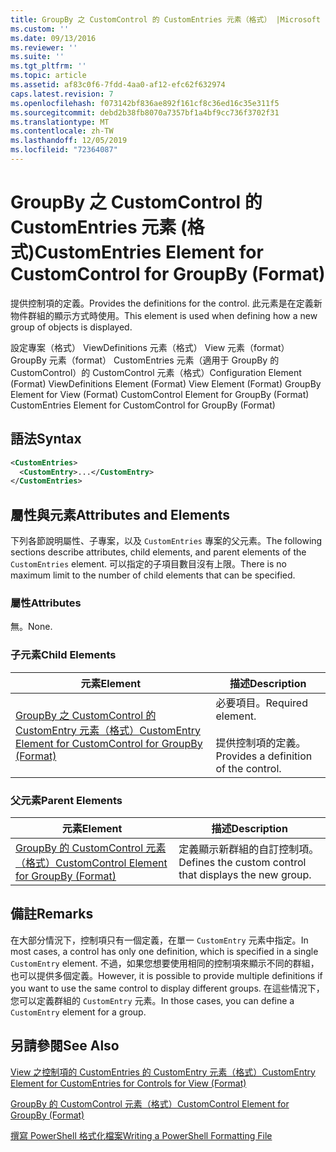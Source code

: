 ```yaml
---
title: GroupBy 之 CustomControl 的 CustomEntries 元素（格式） |Microsoft Docs
ms.custom: ''
ms.date: 09/13/2016
ms.reviewer: ''
ms.suite: ''
ms.tgt_pltfrm: ''
ms.topic: article
ms.assetid: af83c0f6-7fdd-4aa0-af12-efc62f632974
caps.latest.revision: 7
ms.openlocfilehash: f073142bf836ae892f161cf8c36ed16c35e311f5
ms.sourcegitcommit: debd2b38fb8070a7357bf1a4bf9cc736f3702f31
ms.translationtype: MT
ms.contentlocale: zh-TW
ms.lasthandoff: 12/05/2019
ms.locfileid: "72364087"
---
```

# <a name="customentries-element-for-customcontrol-for-groupby-format"></a><span data-ttu-id="b8ce7-102">GroupBy 之 CustomControl 的 CustomEntries 元素 (格式)</span><span class="sxs-lookup"><span data-stu-id="b8ce7-102">CustomEntries Element for CustomControl for GroupBy (Format)</span></span>

<span data-ttu-id="b8ce7-103">提供控制項的定義。</span><span class="sxs-lookup"><span data-stu-id="b8ce7-103">Provides the definitions for the control.</span></span> <span data-ttu-id="b8ce7-104">此元素是在定義新物件群組的顯示方式時使用。</span><span class="sxs-lookup"><span data-stu-id="b8ce7-104">This element is used when defining how a new group of objects is displayed.</span></span>

<span data-ttu-id="b8ce7-105">設定專案（格式） ViewDefinitions 元素（格式） View 元素（format） GroupBy 元素（format） CustomEntries 元素（適用于 GroupBy 的 CustomControl）的 CustomControl 元素（格式）</span><span class="sxs-lookup"><span data-stu-id="b8ce7-105">Configuration Element (Format) ViewDefinitions Element (Format) View Element (Format) GroupBy Element for View (Format) CustomControl Element for GroupBy (Format) CustomEntries Element for CustomControl for GroupBy (Format)</span></span>

## <a name="syntax"></a><span data-ttu-id="b8ce7-106">語法</span><span class="sxs-lookup"><span data-stu-id="b8ce7-106">Syntax</span></span>

```xml
<CustomEntries>
  <CustomEntry>...</CustomEntry>
</CustomEntries>
```

## <a name="attributes-and-elements"></a><span data-ttu-id="b8ce7-107">屬性與元素</span><span class="sxs-lookup"><span data-stu-id="b8ce7-107">Attributes and Elements</span></span>

<span data-ttu-id="b8ce7-108">下列各節說明屬性、子專案，以及 `CustomEntries` 專案的父元素。</span><span class="sxs-lookup"><span data-stu-id="b8ce7-108">The following sections describe attributes, child elements, and parent elements of the `CustomEntries` element.</span></span> <span data-ttu-id="b8ce7-109">可以指定的子項目數目沒有上限。</span><span class="sxs-lookup"><span data-stu-id="b8ce7-109">There is no maximum limit to the number of child elements that can be specified.</span></span>

### <a name="attributes"></a><span data-ttu-id="b8ce7-110">屬性</span><span class="sxs-lookup"><span data-stu-id="b8ce7-110">Attributes</span></span>

<span data-ttu-id="b8ce7-111">無。</span><span class="sxs-lookup"><span data-stu-id="b8ce7-111">None.</span></span>

### <a name="child-elements"></a><span data-ttu-id="b8ce7-112">子元素</span><span class="sxs-lookup"><span data-stu-id="b8ce7-112">Child Elements</span></span>

|<span data-ttu-id="b8ce7-113">元素</span><span class="sxs-lookup"><span data-stu-id="b8ce7-113">Element</span></span>|<span data-ttu-id="b8ce7-114">描述</span><span class="sxs-lookup"><span data-stu-id="b8ce7-114">Description</span></span>|
|-------------|-----------------|
|[<span data-ttu-id="b8ce7-115">GroupBy 之 CustomControl 的 CustomEntry 元素（格式）</span><span class="sxs-lookup"><span data-stu-id="b8ce7-115">CustomEntry Element for CustomControl for GroupBy (Format)</span></span>](./customentry-element-for-customcontrol-for-groupby-format.md)|<span data-ttu-id="b8ce7-116">必要項目。</span><span class="sxs-lookup"><span data-stu-id="b8ce7-116">Required element.</span></span><br /><br /> <span data-ttu-id="b8ce7-117">提供控制項的定義。</span><span class="sxs-lookup"><span data-stu-id="b8ce7-117">Provides a definition of the control.</span></span>|

### <a name="parent-elements"></a><span data-ttu-id="b8ce7-118">父元素</span><span class="sxs-lookup"><span data-stu-id="b8ce7-118">Parent Elements</span></span>

|<span data-ttu-id="b8ce7-119">元素</span><span class="sxs-lookup"><span data-stu-id="b8ce7-119">Element</span></span>|<span data-ttu-id="b8ce7-120">描述</span><span class="sxs-lookup"><span data-stu-id="b8ce7-120">Description</span></span>|
|-------------|-----------------|
|[<span data-ttu-id="b8ce7-121">GroupBy 的 CustomControl 元素（格式）</span><span class="sxs-lookup"><span data-stu-id="b8ce7-121">CustomControl Element for GroupBy (Format)</span></span>](./customcontrol-element-for-groupby-format.md)|<span data-ttu-id="b8ce7-122">定義顯示新群組的自訂控制項。</span><span class="sxs-lookup"><span data-stu-id="b8ce7-122">Defines the custom control that displays the new group.</span></span>|

## <a name="remarks"></a><span data-ttu-id="b8ce7-123">備註</span><span class="sxs-lookup"><span data-stu-id="b8ce7-123">Remarks</span></span>

<span data-ttu-id="b8ce7-124">在大部分情況下，控制項只有一個定義，在單一 `CustomEntry` 元素中指定。</span><span class="sxs-lookup"><span data-stu-id="b8ce7-124">In most cases, a control has only one definition, which is specified in a single `CustomEntry` element.</span></span> <span data-ttu-id="b8ce7-125">不過，如果您想要使用相同的控制項來顯示不同的群組，也可以提供多個定義。</span><span class="sxs-lookup"><span data-stu-id="b8ce7-125">However, it is possible to provide multiple definitions if you want to use the same control to display different groups.</span></span> <span data-ttu-id="b8ce7-126">在這些情況下，您可以定義群組的 `CustomEntry` 元素。</span><span class="sxs-lookup"><span data-stu-id="b8ce7-126">In those cases, you can define a `CustomEntry` element for a group.</span></span>

## <a name="see-also"></a><span data-ttu-id="b8ce7-127">另請參閱</span><span class="sxs-lookup"><span data-stu-id="b8ce7-127">See Also</span></span>

[<span data-ttu-id="b8ce7-128">View 之控制項的 CustomEntries 的 CustomEntry 元素（格式）</span><span class="sxs-lookup"><span data-stu-id="b8ce7-128">CustomEntry Element for CustomEntries for Controls for View (Format)</span></span>](./customentry-element-for-customentries-for-controls-for-view-format.md)

[<span data-ttu-id="b8ce7-129">GroupBy 的 CustomControl 元素（格式）</span><span class="sxs-lookup"><span data-stu-id="b8ce7-129">CustomControl Element for GroupBy (Format)</span></span>](./customcontrol-element-for-groupby-format.md)

[<span data-ttu-id="b8ce7-130">撰寫 PowerShell 格式化檔案</span><span class="sxs-lookup"><span data-stu-id="b8ce7-130">Writing a PowerShell Formatting File</span></span>](./writing-a-powershell-formatting-file.md)
